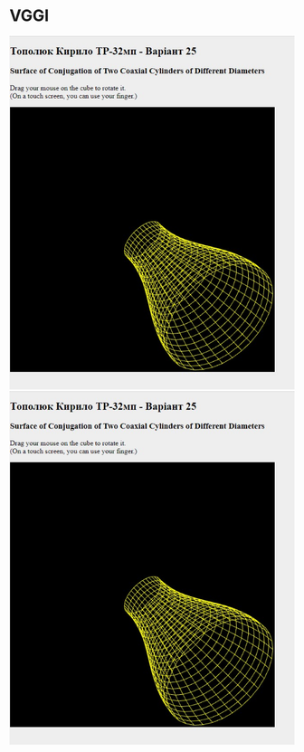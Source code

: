 # VGGI

![alt text](screens/screenshot1.jpg "Screenshot 1")​
![alt text](screens/screenshot1.jpg "Screenshot 2")​

